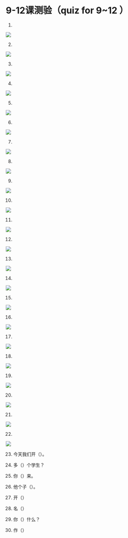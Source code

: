 # 9-12课测验（quiz for 9~12 ）

1. 
![](https://d3c33hcgiwev3.cloudfront.net/imageAssetProxy.v1/nPUAGI3OEeaapgob0rvkxw_2a666669b720912dc07c880fc06cd5a0_image017.jpg?expiry=1654300800000&hmac=FmTtNHF5SUDo5E5aRRmqZvrB65II3sqFM1e9cWfU-Zk)



2. 
![](https://d3c33hcgiwev3.cloudfront.net/imageAssetProxy.v1/r6WLyo3OEea9qA4Z6lKA3Q_aac3c23a547a420f7cfc42f6f65fa5f4_image021.jpg?expiry=1654300800000&hmac=rItoc08XXbI-JzDHyQtkD5Sfz0cWP7m3EpOeWxVmbwc)



3. 
![](https://d3c33hcgiwev3.cloudfront.net/imageAssetProxy.v1/xuG5pI3OEea7Xg7ev7rZkQ_9d5f515294e6e6ddd950d23f357c103f_image025.jpg?expiry=1654300800000&hmac=lIWUnnTExnLr-2luCcnZdNr3PcQvnJ2wFJF92e_8_Ic)




4. 
![](https://d3c33hcgiwev3.cloudfront.net/imageAssetProxy.v1/409AO43OEea0sQoj9h_9jQ_1c4e8086fb077a2ee014baf65348c228_image003.png?expiry=1654300800000&hmac=DVbWDqE9hcK35W3ijW6Elei6QLzO88FXCOQzBDLL3qI)



5. 
![](https://d3c33hcgiwev3.cloudfront.net/imageAssetProxy.v1/9f9-u43OEeaapgob0rvkxw_c0d1531aa04bbb40808cfd80071cbad3_image027.jpg?expiry=1654300800000&hmac=0LKMxWACtSfxd98WDtImR19r0BEacaomRb3-2ggwXH4)



6. 
![](https://d3c33hcgiwev3.cloudfront.net/imageAssetProxy.v1/AkZY-Y3PEea4XAqR8EpoMw_e9787253114190f11b391f3b399bd5d4_image007.jpg?expiry=1654300800000&hmac=VKAEO5ujkU3zlclRK21Ec8VJoEkYQ3QqfPNIXfg85eM)



7. 
![](https://d3c33hcgiwev3.cloudfront.net/imageAssetProxy.v1/D3GfHY3PEeawLhJWe1mycw_239af6b56033b5891c6c5d731c712a68_image033.jpg?expiry=1654300800000&hmac=dbc9rwhxiqNYwfvli1HwepyC5P7W9dhELgShfVZQoAo)



8. 
![](https://d3c33hcgiwev3.cloudfront.net/imageAssetProxy.v1/G5IGDI3PEeaWMg4j3ZhH-w_6102778b367d114e7c08b56b91cae883_image011.jpg?expiry=1654300800000&hmac=uVH7Hfu_srj6p0ZApcXf6-VGD8TmE6ymMh5g4mkAS0Q)



9. 
![](https://d3c33hcgiwev3.cloudfront.net/imageAssetProxy.v1/J0r4PY3PEeaWMg4j3ZhH-w_235d9db321aa9ca4aa35433ad7cc1634_image039.jpg?expiry=1654300800000&hmac=j42mSdw-9PwHT57XDv535dPHoWI2wcMLjFvjCHL9Poo)



10. 
![](https://d3c33hcgiwev3.cloudfront.net/imageAssetProxy.v1/NamOn43PEeawLhJWe1mycw_bed30f3e69f2507547907bf8cb96dd51_image041.png?expiry=1654300800000&hmac=OJiDCkNaXo6TOkLf5xQWv2v9s7-D84smCQWqHWQm7NY)



11. 
![](https://d3c33hcgiwev3.cloudfront.net/imageAssetProxy.v1/RfbWfI3PEea7Xg7ev7rZkQ_17745cdedf4e7b5576f9237e497c8dd2_image007.jpg?expiry=1654300800000&hmac=lXma2ckbOzB4S7ooPCG4ycvK3Hy_2214YIdhSun1JK8)



12. 
![](https://d3c33hcgiwev3.cloudfront.net/imageAssetProxy.v1/ZMH78Y3PEeawLhJWe1mycw_bf854c52d3a2b9335f0728bcaadc5796_image009.jpg?expiry=1654300800000&hmac=fasj0kpTiZC31lbI7gMR0qICxDYYdzZELWbhF8O60Mo)



13. 
![](https://d3c33hcgiwev3.cloudfront.net/imageAssetProxy.v1/eIbef43PEeaDFA44WujBrw_00bd4846834eaa8c63df364dc0aaabf3_image031.jpg?expiry=1654300800000&hmac=ZNynKviB4Q1l3K99W3j25bMC15GbybZfaP4QKJbn68w)



14. 
![](https://d3c33hcgiwev3.cloudfront.net/imageAssetProxy.v1/hfjygY3PEea9qA4Z6lKA3Q_a856b72790fdc9e8788769def7681a5c_image005.png?expiry=1654300800000&hmac=qjoG0DXY3zQH34EYvicxDfLBHV2V70t21t-14JvTzuo)




15. 
![](https://d3c33hcgiwev3.cloudfront.net/imageAssetProxy.v1/laA08Y3PEeaapgob0rvkxw_85a57db342e8baf1f80c593738c240a0_image035.jpg?expiry=1654300800000&hmac=H8IOB7VtNNrec39RSMd73PBDptNl5PWUY7PNzR2KyXg)



16. 
![](https://d3c33hcgiwev3.cloudfront.net/imageAssetProxy.v1/onrD4o3PEea0sQoj9h_9jQ_3b5d80ce26633f5851d118fb8a990801_image029.jpg?expiry=1654300800000&hmac=9gr_cHNIXGBi7AlX3H56bRKWZXwkY9Xd25AMlv1bWQ8)



17. 
![](https://d3c33hcgiwev3.cloudfront.net/imageAssetProxy.v1/r1ZkI43PEea0sQoj9h_9jQ_4077900488bd016987cd806b7136845a_image001.jpg?expiry=1654300800000&hmac=lFhxmfxblPWkp0j3BMEXYD4MH7vZl3FFzy_qV8amboU)



18. 
![](https://d3c33hcgiwev3.cloudfront.net/imageAssetProxy.v1/wTMlA43PEeaapgob0rvkxw_3ab28d89759edc567636718340b5bc81_image037.jpg?expiry=1654300800000&hmac=3X5dAE8SYBOYtvue8sPSUpkr920QJWgM_LG-YyKfU5k)



19. 
![](https://d3c33hcgiwev3.cloudfront.net/imageAssetProxy.v1/zaVVFI3PEeaapgob0rvkxw_6eb1a324309bcfbe786a16332c6ff787_image023.jpg?expiry=1654300800000&hmac=x3qaGa1RUNZIFWkcgiuiU6OuLyUG5u6jNT-ONZq9oGc)



20. 
![](https://d3c33hcgiwev3.cloudfront.net/imageAssetProxy.v1/2JfDTo3PEeacAAocUZL6NQ_31af363ecfeff30637558e53ab7bbcd4_image043.png?expiry=1654300800000&hmac=Vj9wUV2H38mHP_scZksoCX21gtlRXCSNK3xy8aYY3Y0)



21. 
![](https://d3c33hcgiwev3.cloudfront.net/imageAssetProxy.v1/6j6nP43PEeacAAocUZL6NQ_9dbcce2cee8a87cb9b82e25906134019_image019.png?expiry=1654300800000&hmac=E5v6I3mnwx1MXRS-n9Vvr8AVcJdF1C6wPqfRsALjefo)



22. 
![](https://d3c33hcgiwev3.cloudfront.net/imageAssetProxy.v1/_9MZhI3PEeaDFA44WujBrw_57e7f22c935f10b33b5735f7b791c59c_image015.jpg?expiry=1654300800000&hmac=MGKPzlVh2QZfLd00cG02A7OoAxF6zlcSXf27ccEe728)



23. 今天我们开（）。



24. 多（）个学生？




25. 你（）来。




26. 他个子（）。



27. 开（）



28. 名（）



29. 你（）什么？




30. 作（）


